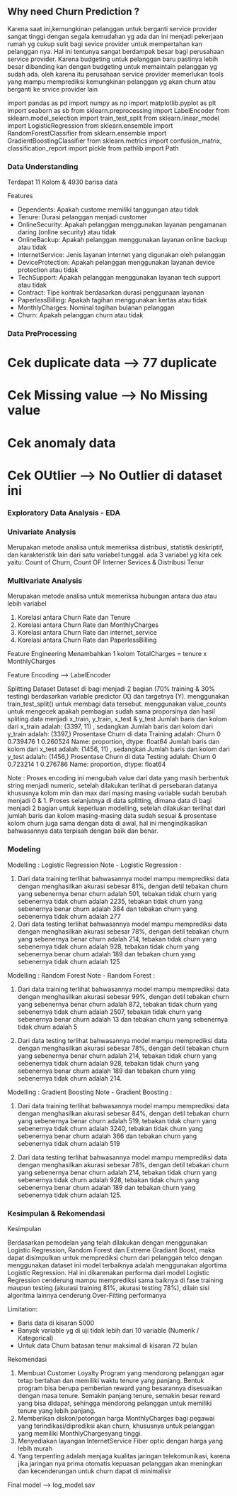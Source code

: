 ## Why need Churn Prediction ?

Karena saat ini,kemungkinan pelanggan untuk berganti service provider sangat tinggi dengan segala kemudahan yg ada dan ini menjadi pekerjaan rumah yg cukup sulit bagi  sevice provider untuk mempertahan kan pelanggan nya.
Hal ini tentunya sangat berdampak besar bagi perusahaan service provider. Karena budgeting untuk pelanggan baru pastinya lebih besar dibanding kan dengan budgeting untuk memaintain pelanggan yg sudah ada.
oleh karena itu perusahaan service provider memerlukan tools yang mampu memprediksi kemungkinan pelanggan yg akan churn atau berganti ke srvice provider lain

import pandas as pd
import numpy as np
import matplotlib.pyplot as plt
import seaborn as sb
from sklearn.preprocessing import LabelEncoder
from sklearn.model_selection import train_test_split
from sklearn.linear_model import LogisticRegression
from sklearn.ensemble import RandomForestClassifier
from sklearn.ensemble import GradientBoostingClassifier
from sklearn.metrics import confusion_matrix, classification_report
import pickle
from pathlib import Path


### Data Understanding

Terdapat 11 Kolom & 4930 barisa data

Features
-	Dependents: Apakah custome memiliki tanggungan atau tidak
-	Tenure: Durasi pelanggan menjadi customer
-	OnlineSecurity: Apakah pelanggan menggunakan layanan pengamanan daring (online security) atau tidak
-	OnlineBackup: Apakah pelanggan menggunakan layanan online backup atau tidak
-	InternetService: Jenis layanan internet yang digunakan oleh pelanggan
-	DeviceProtection: Apakah pelanggan menggunakan layanan device protection atau tidak
-	TechSupport: Apakah pelanggan menggunakan layanan tech support atau tidak
-	Contract: Tipe kontrak berdasarkan durasi penggunaan layanan
-	PaperlessBilling: Apakah tagihan menggunakan kertas atau tidak
-	MonthlyCharges: Nominal tagihan bulanan pelanggan
-	Churn: Apakah pelanggan churn atau tidak

### Data PreProcessing
# Cek duplicate data --> 77 duplicate
# Cek Missing value --> No Missing value
# Cek anomaly data
# Cek OUtlier --> No Outlier di dataset ini


### Exploratory Data Analysis - EDA
### Univariate Analysis
Merupakan metode analisa untuk memeriksa distribusi, statistik deskriptif, dan karakteristik lain dari satu variabel tunggal. ada 3 variabel yg kita cek yaitu: Count of Churn, Count OF Interner Sevices & Distribusi Tenur

### Multivariate Analysis
Merupakan metode analisa untuk memeriksa hubungan antara dua atau lebih variabel
1. Korelasi antara Churn Rate dan Tenure
2. Korelasi antara Churn Rate dan MonthlyCharges
3. Korelasi antara Churn Rate dan internet_service
4. Korelasi antara Churn Rate dan PaperlessBilling

Feature Engineering
Menambahkan 1 kolom TotalCharges = tenure x MonthlyCharges

Feature Encoding --> LabelEncoder

Splitting Dataset
Dataset di bagi menjadi 2 bagian (70% training & 30% testing) berdasarkan variable predictor (X) dan targetnya (Y). menggunakan train_test_split() untuk membagi data tersebut. 
menggunakan value_counts untuk mengecek apakah pembagian sudah sama proporsinya dan hasil spliting data menjadi x_train, y_train, x_test & y_test
Jumlah baris dan kolom dari x_train adalah: (3397, 11) , sedangkan Jumlah baris dan kolom dari y_train adalah: (3397,)
Prosentase Churn di data Training adalah:
Churn
0    0.739476
1    0.260524
Name: proportion, dtype: float64
Jumlah baris dan kolom dari x_test adalah: (1456, 11) , sedangkan Jumlah baris dan kolom dari y_test adalah: (1456,)
Prosentase Churn di data Testing adalah:
Churn
0    0.723214
1    0.276786
Name: proportion, dtype: float64

Note : Proses encoding ini mengubah value dari data yang masih berbentuk string menjadi numeric, setelah dilakukan terlihat di persebaran datanya khususnya kolom min dan max dari masing masing variable sudah berubah menjadi 0 & 1. 
Proses selanjutnya di data splitting, dimana data di bagi menjadi 2 bagian untuk keperluan modelling, setelah dilakukan terlihat dari jumlah baris dan kolom masing-masing data sudah sesuai & prosentase kolom churn juga sama dengan data di awal, hal ini mengindikasikan bahwasannya data terpisah dengan baik dan benar.

### Modeling

Modelling : Logistic Regression
Note - Logistic Regression :
1. Dari data training terlihat bahwasannya model mampu memprediksi data dengan menghasilkan akurasi sebesar 81%, 
   dengan detil tebakan churn yang sebenernya benar churn adalah 501, tebakan tidak churn yang sebenernya tidak churn adalah 2235, 
   tebakan tidak churn yang sebenernya benar churn adalah 384 dan tebakan churn yang sebenernya tidak churn adalah 277
2. Dari data testing terlihat bahwasannya model mampu memprediksi data dengan menghasilkan akurasi sebesar 78%, 
   dengan detil tebakan churn yang sebenernya benar churn adalah 214, tebakan tidak churn yang sebenernya tidak churn adalah 928, 
   tebakan tidak churn yang sebenernya benar churn adalah 189 dan tebakan churn yang sebenernya tidak churn adalah 125
   
   
Modelling : Random Forest
Note - Random Forest :

1. Dari data training terlihat bahwasannya model mampu memprediksi data dengan menghasilkan akurasi sebesar 99%, 
dengan detil tebakan churn yang sebenernya benar churn adalah 872, tebakan tidak churn yang sebenernya tidak churn adalah 2507, 
tebakan tidak churn yang sebenernya benar churn adalah 13 dan tebakan churn yang sebenernya tidak churn adalah 5

2. Dari data testing terlihat bahwasannya model mampu memprediksi data dengan menghasilkan akurasi sebesar 78%, 
dengan detil tebakan churn yang sebenernya benar churn adalah 214, tebakan tidak churn yang sebenernya tidak churn adalah 928, 
tebakan tidak churn yang sebenernya benar churn adalah 189 dan tebakan churn yang sebenernya tidak churn adalah 214.


Modelling : Gradient Boosting
Note - Gradient Boosting :

1. Dari data training terlihat bahwasannya model mampu memprediksi data dengan menghasilkan akurasi sebesar 84%, 
dengan detil tebakan churn yang sebenernya benar churn adalah 519, tebakan tidak churn yang sebenernya tidak churn adalah 3240, 
tebakan tidak churn yang sebenernya benar churn adalah 366 dan tebakan churn yang sebenernya tidak churn adalah 519

2. Dari data testing terlihat bahwasannya model mampu memprediksi data dengan menghasilkan akurasi sebesar 78%, 
dengan detil tebakan churn yang sebenernya benar churn adalah 214, tebakan tidak churn yang sebenernya tidak churn adalah 928, 
tebakan tidak churn yang sebenernya benar churn adalah 189 dan tebakan churn yang sebenernya tidak churn adalah 125.



### Kesimpulan & Rekomendasi

Kesimpulan

Berdasarkan pemodelan yang telah dilakukan dengan menggunakan Logistic Regression, Random Forest dan Extreme Gradiant Boost, 
maka dapat disimpulkan untuk memprediksi churn dari pelanggan telco dengan menggunakan dataset ini model terbaiknya adalah menggunakan algortima Logistic Regression. 
Hal ini dikarenakan performa dari model Logistic Regression cenderung mampu memprediksi sama baiknya di fase training maupun testing (akurasi training 81%, akurasi testing 78%), 
dilain sisi algoritma lainnya cenderung Over-Fitting performanya

Limitation:
- Baris data di kisaran 5000
- Banyak variable yg di uji tidak lebih dari 10 variable (Numerik / Kategorical)
- Untuk data Churn batasan tenur maksimal di kisaran 72 bulan


Rekomendasi
1. Membuat Customer Loyalty Program yang mendorong pelanggan agar tetap bertahan dan memiliki waktu tenure yang panjang. 
   Bentuk program bisa berupa pemberian reward yang besarannya disesuaikan dengan masa tenure. Semakin panjang tenure, 
   semakin besar reward yang bisa didapat, sehingga mendorong pelanggan untuk memiliki tenure yang lebih panjang.
2. Memberikan diskon/potongan harga MonthlyCharges bagi pegawai yang terindikasi/diprediksi akan churn, 
   khususnya untuk pelanggan yang memiliki MonthlyChargesyang tinggi.
3. Menyediakan layangan InternetService Fiber optic dengan harga yang lebih murah
4. Yang terpenting adalah menjaga kualitas jaringan telekomunikasi, 
   karena jika jaringan nya prima otomatis kepuasan pelanggan akan meningkan dan kecenderungan untuk churn dapat di minimalisir


Final model --> log_model.sav
